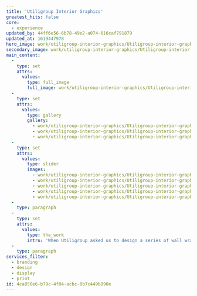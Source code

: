 ```yaml
---
title: 'Utiligroup Interior Graphics'
greatest_hits: false
core:
  - experience
updated_by: 44ff6e56-6b78-49e2-a074-616caf791879
updated_at: 1619447978
hero_image: work/utiligroup-interior-graphics/Utiligroup-interior-graphics.jpg
secondary_image: work/utiligroup-interior-graphics/Utiligroup-interior-graphics2.jpg
main_content:
  -
    type: set
    attrs:
      values:
        type: full_image
        full_image: work/utiligroup-interior-graphics/Utiligroup-interior-graphics3.jpg
  -
    type: set
    attrs:
      values:
        type: gallery
        gallery:
          - work/utiligroup-interior-graphics/Utiligroup-interior-graphics4.jpg
          - work/utiligroup-interior-graphics/Utiligroup-interior-graphics5.jpg
          - work/utiligroup-interior-graphics/Utiligroup-interior-graphics7.jpg
  -
    type: set
    attrs:
      values:
        type: slider
        images:
          - work/utiligroup-interior-graphics/Utiligroup-interior-graphics.jpg
          - work/utiligroup-interior-graphics/Utiligroup-interior-graphics2.jpg
          - work/utiligroup-interior-graphics/Utiligroup-interior-graphics3.jpg
          - work/utiligroup-interior-graphics/Utiligroup-interior-graphics4.jpg
          - work/utiligroup-interior-graphics/Utiligroup-interior-graphics5.jpg
  -
    type: paragraph
  -
    type: set
    attrs:
      values:
        type: the_work
        intro: 'When Utiligroup asked us to design a series of wall wraps for their meeting rooms, we developed a concept inspired by technology and forward thinking, which resulted in the three meeting rooms being officially named Cloud, Computer and Internet. We were also commissioned to produce a wrap for the entrance to the Utiligroup premises, affording us the chance to create an impactful and memorable welcome wall. The outcome consisted of a combination of contemporary fonts and bold, captivating colours which accurately reflected Utiligroup’s brand identity.'
  -
    type: paragraph
services_filter:
  - branding
  - design
  - display
  - print
id: 4ca850e6-b79c-4f04-acbc-0b7c449b890e
---
```

